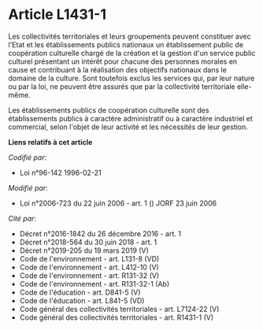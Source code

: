 # Article L1431-1

Les collectivités territoriales et leurs groupements peuvent constituer avec l'Etat et les établissements publics nationaux
un établissement public de coopération culturelle chargé de la création et la gestion d'un service public culturel présentant
un intérêt pour chacune des personnes morales en cause et contribuant à la réalisation des objectifs nationaux dans le
domaine de la culture. Sont toutefois exclus les services qui, par leur nature ou par la loi, ne peuvent être assurés que par
la collectivité territoriale elle-même.

Les établissements publics de coopération culturelle sont des établissements publics à caractère administratif ou à caractère
industriel et commercial, selon l'objet de leur activité et les nécessités de leur gestion.

**Liens relatifs à cet article**

_Codifié par_:

  - Loi n°96-142 1996-02-21

_Modifié par_:

  - Loi n°2006-723 du 22 juin 2006 - art. 1 () JORF 23 juin 2006

_Cité par_:

  - Décret n°2016-1842 du 26 décembre 2016 - art. 1
  - Décret n°2018-564 du 30 juin 2018 - art. 1
  - Décret n°2019-205 du 19 mars 2019 (V)
  - Code de l'environnement - art. L131-8 (VD)
  - Code de l'environnement - art. L412-10 (V)
  - Code de l'environnement - art. R131-32 (V)
  - Code de l'environnement - art. R131-32-1 (Ab)
  - Code de l'éducation - art. D841-5 (V)
  - Code de l'éducation - art. L841-5 (VD)
  - Code général des collectivités territoriales - art. L7124-22 (V)
  - Code général des collectivités territoriales - art. R1431-1 (V)

